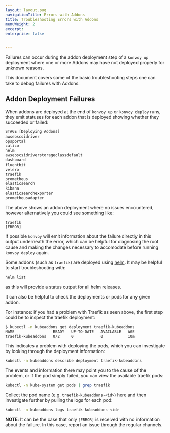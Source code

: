 ```yaml
---
layout: layout.pug
navigationTitle: Errors with Addons
title: Troubleshooting Errors with Addons
menuWeight: 2
excerpt: 
enterprise: false


---
```


Failures can occur during the addon deployment step of a `konvoy up` deployment where one or more Addons may have not deployed properly for unknown reasons.

This document covers some of the basic troubleshooting steps one can take to debug failures with Addons.

## Addon Deployment Failures

When addons are deployed at the end of `konvoy up` or `konvoy deploy` runs, they emit statuses for each addon that is deployed showing whether they succeeded or failed:

```bash
STAGE [Deploying Addons]
awsebscsidriver                                                        [OK]
opsportal                                                              [OK]
calico                                                                 [OK]
helm                                                                   [OK]
awsebscsidriverstorageclassdefault                                     [OK]
dashboard                                                              [OK]
fluentbit                                                              [OK]
velero                                                                 [OK]
traefik                                                                [OK]
prometheus                                                             [OK]
elasticsearch                                                          [OK]
kibana                                                                 [OK]
elasticsearchexporter                                                  [OK]
prometheusadapter                                                      [OK]
```

The above shows an addon deployment where no issues encountered, however alternatively you could see something like:

```text
traefik                                                                [ERROR]
```

If possible `konvoy` will emit information about the failure directly in this output underneath the error, which can be helpful for diagnosing the root cause and making the changes necessary to accomodate before running `konvoy deploy` again.

Some addons (such as `traefik`) are deployed using [helm](https://helm.sh).
It may be helpful to start troubleshooting with:

```bash
helm list
```

as this will provide a status output for all helm releases.

It can also be helpful to check the deployments or pods for any given addon.

For instance: if you had a problem with Traefik as seen above, the first step could be to inspect the traefik deployment:

```bash
$ kubectl -n kubeaddons get deployment traefik-kubeaddons
NAME                 READY   UP-TO-DATE   AVAILABLE   AGE
traefik-kubeaddons   0/2     0            0           10m
```

This indicates a problem with deploying the pods, which you can investigate by looking through the deployment information:

```bash
kubectl -n kubeaddons describe deployment traefik-kubeaddons
```

The events and information there may point you to the cause of the problem, or if the pod simply failed, you can view the available traefik pods:

```bash
kubectl -n kube-system get pods | grep traefik
```

Collect the pod name (e.g. `traefik-kubeaddons-<id>`) here and then investigate further by pulling the logs for each pod:

```bash
kubectl -n kubeaddons logs traefik-kubeaddons-<id>
```

**NOTE**: It can be the case that only `[ERROR]` is received with no information about the failure.
In this case, report an issue through the regular channels.
